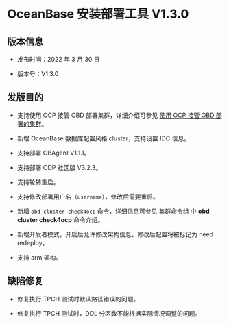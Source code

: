 # OceanBase 安装部署工具 V1.3.0

## 版本信息

* 发布时间：2022 年 3 月 30 日

* 版本号：V1.3.0

## 发版目的

* 支持使用 OCP 接管 OBD 部署集群，详细介绍可参见 [使用 OCP 接管 OBD 部署的集群](../../400.user-guide/400.OCP-takeover-OBD-deployment-cluster.md)。

* 新增 OceanBase 数据库配置风格 cluster，支持设置 IDC 信息。

* 支持部署 OBAgent V1.1.1。

* 支持部署 ODP 社区版 V3.2.3。

* 支持轮转重启。

* 支持修改部署用户名（`username`），修改后需要重启。

* 新增 `obd cluster check4ocp` 命令，详细信息可参见 [集群命令组](../../300.obd-command/100.cluster-command-groups.md) 中 **obd cluster check4ocp** 命令介绍。

* 新增开发者模式，开启后允许修改架构信息，修改后配置将被标记为 need redeploy。

* 支持 arm 架构。

## 缺陷修复

* 修复执行 TPCH 测试时默认路径错误的问题。

* 修复执行 TPCH 测试时，DDL 分区数不能根据实际情况调整的问题。
